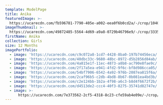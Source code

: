 ```yaml
---
template: ModelPage
title: Anika
featuredImage: >-
  https://ucarecdn.com/fb596781-7790-405e-a002-eea0f6b0cd2a/-/crop/10405x6190/0,550/-/preview/
imageThumbnail: >-
  https://ucarecdn.com/49872485-5564-4d69-a9a8-0729b46796e9/-/crop/3335x3648/1001,0/-/preview/
firstName: Anika
collection: Girls
size: 12 Months
imagePortfolio:
  - image: 'https://ucarecdn.com/c9c072a8-1cd7-4428-8ba0-197b74456eca/'
  - image: 'https://ucarecdn.com/40dbc33c-9680-48bc-8972-d5b2856d84ab/'
  - image: 'https://ucarecdn.com/4a815e1f-11ec-4873-a8b8-ac790e8fae9c/'
  - image: 'https://ucarecdn.com/2f17a5ea-e941-4fd2-9f6c-bf8d986cca05/'
  - image: 'https://ucarecdn.com/54bf7906-6542-4a92-976b-2087ea815f6a/'
  - image: 'https://ucarecdn.com/2caf96b5-c2db-4bd8-8b67-0b081ea4bd3b/'
  - image: 'https://ucarecdn.com/c2e124bb-1b2a-4f98-a6c3-b8d4f6672f2b/'
  - image: 'https://ucarecdn.com/d4513de2-ccc4-40f3-8275-35741d82747e/'
  - image: >-
      https://ucarecdn.com/7e373562-2cf5-4318-8c23-cfe59ab4e09e/-/crop/8375x5488/0,95/-/preview/
---
```


